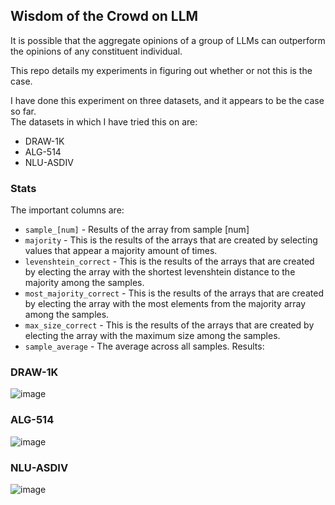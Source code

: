 ## **Wisdom of the Crowd on LLM**

It is possible that the aggregate opinions of a group of LLMs can outperform the opinions of any constituent individual.  

This repo details my experiments in figuring out whether or not this is the case.  

I have done this experiment on three datasets, and it appears to be the case so far.  
The datasets in which I have tried this on are:
- DRAW-1K
- ALG-514  
- NLU-ASDIV

### **Stats**
The important columns are:  
- `sample_[num]` - Results of the array from sample [num]
- `majority` - This is the results of the arrays that are created by selecting values that appear a majority amount of times.  
- `levenshtein_correct` - This is the results of the arrays that are created by electing the array with the shortest levenshtein distance to the majority among the samples.  
- `most_majority_correct` - This is the results of the arrays that are created by electing the array with the most elements from the majority array among the samples.
- `max_size_correct` - This is the results of the arrays that are created by electing the array with the maximum size among the samples.
- `sample_average` - The average across all samples.
Results:
### **DRAW-1K**
![image](https://github.com/hwelsters/wisdom-of-crowd-llm/assets/84760072/d9176a89-8d49-4026-bbe4-0c02ff43a68e)
  
### **ALG-514**
![image](https://github.com/hwelsters/wisdom-of-crowd-llm/assets/84760072/071d6c33-c1b5-41b5-bf21-835c4953b683)
  
### **NLU-ASDIV**
![image](https://github.com/hwelsters/wisdom-of-crowd-llm/assets/84760072/82c83e73-c247-4234-a082-2db591c1f60c)
